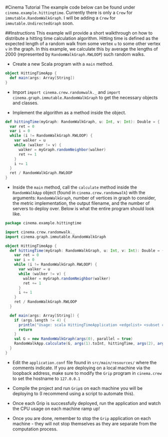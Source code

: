 #Cinema Tutorial
The example code below can be found under
`cinema.example.hittingtime`. Currently
there is only a `Crew` for `immutable.RandomWalkGraph`.
I will be adding a `Crew` for `immutable.UndirectedGraph`
soon.

##Instructions
This example will provide a short walkthrough on how
to distribute a hitting time calculation algorithm.
Hitting time is defined as the expected length of a random
walk from some vertex `u` to some other vertex `v` in
the graph. In this example, we calculate this by average
the lengths of 2000 (represented by `RandomWalkGraph.RWLOOP`)
such random walks.

* Create a new Scala program with a `main` method.

```scala
object HittingTimeApp {
  def main(args: Array[String])
}
```

* Import `import cinema.crew.randomwalk._` and
`import cinema.graph.immutable.RandomWalkGraph` to
get the necessary objects and classes.

* Implement the algorithm as a method inside the object.

```scala
def hittingTime(myGraph: RandomWalkGraph, u: Int, v: Int): Double = {
  var ret = 0
  var i = 0
  while (i != RandomWalkGraph.RWLOOP) {
    var walker = u
    while (walker != v) {
      walker = myGraph.randomNeighbor(walker)
      ret += 1
    }
    i += 1
  }
  ret / RandomWalkGraph.RWLOOP
}
```
    
* Inside the `main` method, call the `calculate` method 
inside the `RandomWalkApp` object (found in 
`cinema.crew.randomwalk`) with the arguments: 
`RandomWalkGraph`, number of vertices in graph to consider, 
the metric implementation, the output filename, and the 
number of servers to deploy over. Below is what the entire 
program should look like.

```scala
package cinema.example.hittingtime

import cinema.crew.randomwalk._
import cinema.graph.immutable.RandomWalkGraph

object HittingTimeApp {
  def hittingTime(myGraph: RandomWalkGraph, u: Int, v: Int): Double = {
    var ret = 0
    var i = 0
    while (i != RandomWalkGraph.RWLOOP) {
      var walker = u
      while (walker != v) {
        walker = myGraph.randomNeighbor(walker)
        ret += 1
      }
      i += 1
    }
    ret / RandomWalkGraph.RWLOOP
  }

  def main(args: Array[String]) {
    if (args.length != 4) {
      println("Usage: scala HittingTimeApplication <edgelist> <subset cardinality> <output filename> <# of servers>")
      return
    }
    val G = new RandomWalkGraph(args(0), parallel = true)
    RandomWalkApp.calculate(G, args(1).toInt, hittingTime, args(2), args(3).toInt)
  }
}
```
    
* Edit the `application.conf` file found in `src/main/resources/` 
where the comments indicate. If you are deploying on a local machine 
via the loopback address, make sure to modify the `Grip` program in 
`cinema.crew` to set the hostname to `127.0.0.1`

* Compile the project and run `Grip`s on each machine you will be 
deploying to (I recommend using a script to automate this).

* Once each Grip is successfully deployed, run the application and 
watch the CPU usage on each machine ramp up!

* Once you are done, remember to stop the `Grip`
application on each machine - they will not stop
themselves as they are separate from the computation
process.